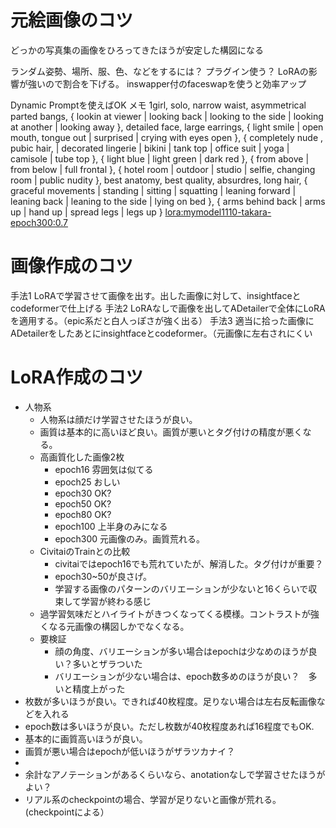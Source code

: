 # 元絵画像のコツ
どっかの写真集の画像をひろってきたほうが安定した構図になる

ランダム姿勢、場所、服、色、などをするには？  プラグイン使う？
LoRAの影響が強いので割合を下げる。
inswapper付のfaceswapを使うと効率アップ

Dynamic Promptを使えばOK
メモ
1girl,  solo, narrow waist, 
asymmetrical parted bangs, 
{ lookin at viewer | looking back | looking to the side | looking at another | looking away }, 
detailed face,
 large earrings,
{ light smile | open mouth, tongue out | surprised | crying with eyes open },
{ completely nude , pubic hair, | decorated lingerie | bikini | tank top | office suit | yoga | camisole | tube top },
{ light blue | light green | dark red },
{ from above | from below | full frontal },
{ hotel room | outdoor | studio | selfie, changing room | public nudity },
best anatomy, best quality, absurdres, long hair,
{ graceful movements | standing | sitting | squatting | leaning forward | leaning back | leaning to the side | lying on bed },
{ arms behind back | arms up | hand up | spread legs | legs up }
<lora:mymodel1110-takara-epoch300:0.7>

# 画像作成のコツ
手法1 LoRAで学習させて画像を出す。出した画像に対して、insightfaceとcodeformerで仕上げる
手法2 LoRAなしで画像を出してADetailerで全体にLoRAを適用する。（epic系だと白人っぽさが強く出る）
手法3 適当に拾った画像にADetailerをしたあとにinsightfaceとcodeformer。（元画像に左右されにくい



# LoRA作成のコツ
* 人物系
  * 人物系は顔だけ学習させたほうが良い。
  * 画質は基本的に高いほど良い。画質が悪いとタグ付けの精度が悪くなる。
  * 高画質化した画像2枚
    * epoch16 雰囲気は似てる
    * epoch25 おしい
    * epoch30 OK?
    * epoch50 OK?
    * epoch80 OK?
    * epoch100 上半身のみになる
    * epoch300 元画像のみ。画質荒れる。
  * CivitaiのTrainとの比較
    * civitaiではepoch16でも荒れていたが、解消した。タグ付けが重要？
    * epoch30~50が良さげ。
    * 学習する画像のパターンのバリエーションが少ないと16くらいで収束して学習が終わる感じ
  * 過学習気味だとハイライトがきつくなってくる模様。コントラストが強くなる元画像の構図しかでなくなる。 
  * 要検証
    * 顔の角度、バリエーションが多い場合はepochは少なめのほうが良い？多いとザラついた
    * バリエーションが少ない場合は、epoch数多めのほうが良い？　多いと精度上がった
* 枚数が多いほうが良い。できれば40枚程度。足りない場合は左右反転画像などを入れる
* epoch数は多いほうが良い。ただし枚数が40枚程度あれば16程度でもOK.　
* 基本的に画質高いほうが良い。
* 画質が悪い場合はepochが低いほうがザラツカナイ？
* 
* 余計なアノテーションがあるくらいなら、anotationなしで学習させたほうがよい？
* リアル系のcheckpointの場合、学習が足りないと画像が荒れる。(checkpointによる）

